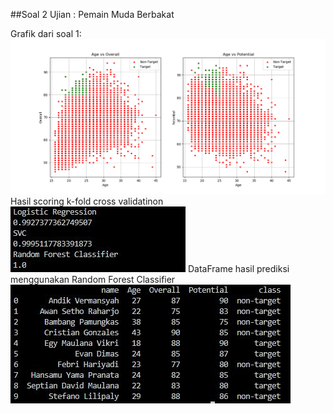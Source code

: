 ##Soal 2 Ujian : Pemain Muda Berbakat

Grafik dari soal 1:
![Grafik usia vs overall dan usia vs potential](grafik1.png)
Hasil scoring k-fold cross validatinon
![Cross val score](score.JPG)
DataFrame hasil prediksi menggunakan Random Forest Classifier
![Dataframe hasil prediksi](predict.JPG)
